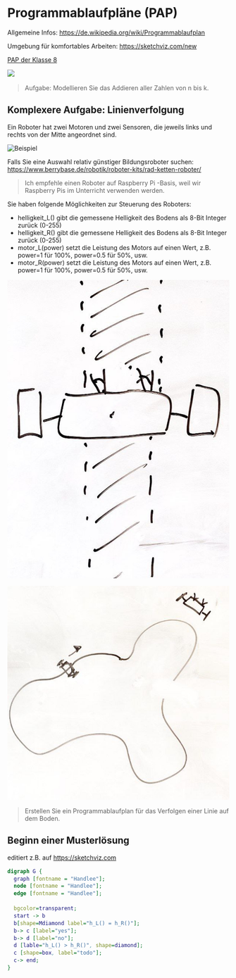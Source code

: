 Programmablaufpläne (PAP)
===========

Allgemeine Infos: https://de.wikipedia.org/wiki/Programmablaufplan

Umgebung für komfortables Arbeiten: https://sketchviz.com/new

[PAP der Klasse 8](https://gcm.schule/material/2025/informatik/wpu8/3_programmablaufplan.md)

<img src='https://g.gravizo.com/svg?
 digraph G {
   start -> a -> b -> c;
   c->d[label="true"];
   c->e[label="false"];
   d->c;
   e -> stop;
   a[label="lies n", shape=box];
   b[label="lies k", shape=box];
   c[label="k<n", shape=diamond];
   d[label="sag k ist kleiner", shape=box];
   e[label="sag k ist größer oder gleich", shape=box];
 }
'/>

> Aufgabe: Modellieren Sie das Addieren aller Zahlen von n bis k.


## Komplexere Aufgabe: Linienverfolgung

Ein Roboter hat zwei Motoren und zwei Sensoren, die jeweils links und rechts von der Mitte angeordnet sind.

![Beispiel](https://creatronix.de/wp-content/uploads/2024/02/LFR-8239-1024x768.jpg)

Falls Sie eine Auswahl relativ günstiger Bildungsroboter suchen: https://www.berrybase.de/robotik/roboter-kits/rad-ketten-roboter/

> Ich empfehle einen Roboter auf Raspberry Pi -Basis, weil wir Raspberry Pis im Unterricht verwenden werden.

Sie haben folgende Möglichkeiten zur Steuerung des Roboters:

- helligkeit_L() gibt die gemessene Helligkeit des Bodens als 8-Bit Integer zurück (0-255)
- helligkeit_R() gibt die gemessene Helligkeit des Bodens als 8-Bit Integer zurück (0-255)
- motor_L(power) setzt die Leistung des Motors auf einen Wert, z.B. power=1 für 100%, power=0.5 für 50%, usw.
- motor_R(power) setzt die Leistung des Motors auf einen Wert, z.B. power=1 für 100%, power=0.5 für 50%, usw.

![Aufbau](roboter_linenverfolgung_aufbau.jpg)

![Karte](roboter_linenverfolgung_karte.jpg)


> Erstellen Sie ein Programmablaufplan für das Verfolgen einer Linie auf dem Boden.

## Beginn einer Musterlösung

editiert z.B. auf https://sketchviz.com

~~~dot
digraph G {
  graph [fontname = "Handlee"];
  node [fontname = "Handlee"];
  edge [fontname = "Handlee"];

  bgcolor=transparent;
  start -> b
  b[shape=Mdiamond label="h_L() = h_R()"];
  b-> c [label="yes"];
  b-> d [label="no"];
  d [lable="h_L() > h_R()", shape=diamond];
  c [shape=box, label="todo"];
  c-> end;
}
~~~
